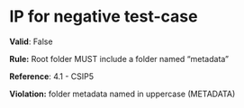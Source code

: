 # IP for negative test-case

**Valid**: False

**Rule:** Root folder MUST include a folder named “metadata”

**Reference**: 4.1 - CSIP5

**Violation:** folder metadata named in uppercase (METADATA)